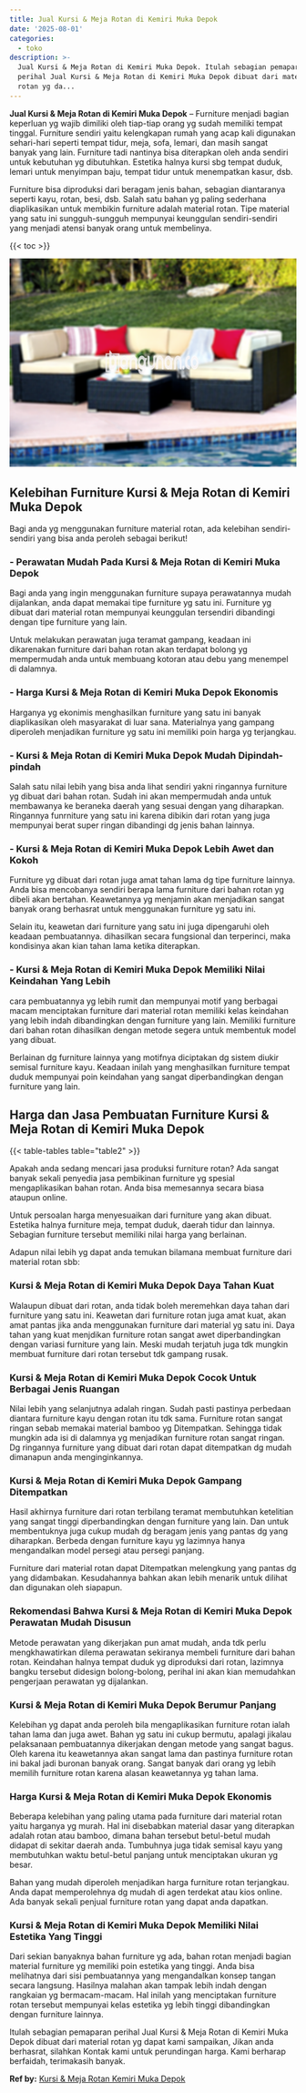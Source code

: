 ```yaml
---
title: Jual Kursi & Meja Rotan di Kemiri Muka Depok
date: '2025-08-01'
categories:
  - toko
description: >-
  Jual Kursi & Meja Rotan di Kemiri Muka Depok. Itulah sebagian pemaparan
  perihal Jual Kursi & Meja Rotan di Kemiri Muka Depok dibuat dari material
  rotan yg da...
---
```


**Jual Kursi & Meja Rotan di Kemiri Muka Depok** – Furniture menjadi bagian keperluan yg wajib dimiliki oleh tiap-tiap orang yg sudah memiliki tempat tinggal. Furniture sendiri yaitu kelengkapan rumah yang acap kali digunakan sehari-hari seperti tempat tidur, meja, sofa, lemari, dan masih sangat banyak yang lain. Furniture tadi nantinya bisa diterapkan oleh anda sendiri untuk kebutuhan yg dibutuhkan. Estetika halnya kursi sbg tempat duduk, lemari untuk menyimpan baju, tempat tidur untuk menempatkan kasur, dsb.

Furniture bisa diproduksi dari beragam jenis bahan, sebagian diantaranya seperti kayu, rotan, besi, dsb. Salah satu bahan yg paling sederhana diaplikasikan untuk membikin furniture adalah material rotan. Tipe material yang satu ini sungguh-sungguh mempunyai keunggulan sendiri-sendiri yang menjadi atensi banyak orang untuk membelinya.

{{< toc >}}

![Jual Kursi & Meja Rotan di Kemiri Muka Depok](/images/kursi-meja-rotan-murah30.png)

## Kelebihan Furniture Kursi & Meja Rotan di Kemiri Muka Depok

Bagi anda yg menggunakan furniture material rotan, ada kelebihan sendiri-sendiri yang bisa anda peroleh sebagai berikut!

### \- Perawatan Mudah Pada Kursi & Meja Rotan di Kemiri Muka Depok

Bagi anda yang ingin menggunakan furniture supaya perawatannya mudah dijalankan, anda dapat memakai tipe furniture yg satu ini. Furniture yg dibuat dari material rotan mempunyai keunggulan tersendiri dibandingi dengan tipe furniture yang lain.

Untuk melakukan perawatan juga teramat gampang, keadaan ini dikarenakan furniture dari bahan rotan akan terdapat bolong yg mempermudah anda untuk membuang kotoran atau debu yang menempel di dalamnya.

### \- Harga Kursi & Meja Rotan di Kemiri Muka Depok Ekonomis

Harganya yg ekonimis menghasilkan furniture yang satu ini banyak diaplikasikan oleh masyarakat di luar sana. Materialnya yang gampang diperoleh menjadikan furniture yg satu ini memiliki poin harga yg terjangkau.

### \- Kursi & Meja Rotan di Kemiri Muka Depok Mudah Dipindah-pindah

Salah satu nilai lebih yang bisa anda lihat sendiri yakni ringannya furniture yg dibuat dari bahan rotan. Sudah ini akan mempermudah anda untuk membawanya ke beraneka daerah yang sesuai dengan yang diharapkan. Ringannya funrniture yang satu ini karena dibikin dari rotan yang juga mempunyai berat super ringan dibandingi dg jenis bahan lainnya.

### \- Kursi & Meja Rotan di Kemiri Muka Depok Lebih Awet dan Kokoh

Furniture yg dibuat dari rotan juga amat tahan lama dg tipe furniture lainnya. Anda bisa mencobanya sendiri berapa lama furniture dari bahan rotan yg dibeli akan bertahan. Keawetannya yg menjamin akan menjadikan sangat banyak orang berhasrat untuk menggunakan furniture yg satu ini.

Selain itu, keawetan dari furniture yang satu ini juga dipengaruhi oleh keadaan pembuatannya. dihasilkan secara fungsional dan terperinci, maka kondisinya akan kian tahan lama ketika diterapkan.

### \- Kursi & Meja Rotan di Kemiri Muka Depok Memiliki Nilai Keindahan Yang Lebih

cara pembuatannya yg lebih rumit dan mempunyai motif yang berbagai macam menciptakan furniture dari material rotan memiliki kelas keindahan yang lebih indah dibandingkan dengan furniture yang lain. Memiliki furniture dari bahan rotan dihasilkan dengan metode segera untuk membentuk model yang dibuat.

Berlainan dg furniture lainnya yang motifnya diciptakan dg sistem diukir semisal furniture kayu. Keadaan inilah yang menghasilkan furniture tempat duduk mempunyai poin keindahan yang sangat diperbandingkan dengan furniture yang lain.

## Harga dan Jasa Pembuatan Furniture Kursi & Meja Rotan di Kemiri Muka Depok

{{< table-tables table="table2" >}}

Apakah anda sedang mencari jasa produksi furniture rotan? Ada sangat banyak sekali penyedia jasa pembikinan furniture yg spesial mengaplikasikan bahan rotan. Anda bisa memesannya secara biasa ataupun online.

Untuk persoalan harga menyesuaikan dari furniture yang akan dibuat. Estetika halnya furniture meja, tempat duduk, daerah tidur dan lainnya. Sebagian furniture tersebut memiliki nilai harga yang berlainan.

Adapun nilai lebih yg dapat anda temukan bilamana membuat furniture dari material rotan sbb:

### Kursi & Meja Rotan di Kemiri Muka Depok Daya Tahan Kuat

Walaupun dibuat dari rotan, anda tidak boleh meremehkan daya tahan dari furniture yang satu ini. Keawetan dari furniture rotan juga amat kuat, akan amat pantas jika anda menggunakan furniture dari material yg satu ini. Daya tahan yang kuat menjdikan furniture rotan sangat awet diperbandingkan dengan variasi furniture yang lain. Meski mudah terjatuh juga tdk mungkin membuat furniture dari rotan tersebut tdk gampang rusak.

### Kursi & Meja Rotan di Kemiri Muka Depok Cocok Untuk Berbagai Jenis Ruangan

Nilai lebih yang selanjutnya adalah ringan. Sudah pasti pastinya perbedaan diantara furniture kayu dengan rotan itu tdk sama. Furniture rotan sangat ringan sebab memakai material bamboo yg Ditempatkan. Sehingga tidak mungkin ada isi di dalamnya yg menjadikan furniture rotan sangat ringan. Dg ringannya furniture yang dibuat dari rotan dapat ditempatkan dg mudah dimanapun anda menginginkannya.

### Kursi & Meja Rotan di Kemiri Muka Depok Gampang Ditempatkan

Hasil akhirnya furniture dari rotan terbilang teramat membutuhkan ketelitian yang sangat tinggi diperbandingkan dengan furniture yang lain. Dan untuk membentuknya juga cukup mudah dg beragam jenis yang pantas dg yang diharapkan. Berbeda dengan furniture kayu yg lazimnya hanya mengandalkan model persegi atau persegi panjang.

Furniture dari material rotan dapat Ditempatkan melengkung yang pantas dg yang didambakan. Kesudahannya bahkan akan lebih menarik untuk dilihat dan digunakan oleh siapapun.

### Rekomendasi Bahwa Kursi & Meja Rotan di Kemiri Muka Depok Perawatan Mudah Disusun

Metode perawatan yang dikerjakan pun amat mudah, anda tdk perlu mengkhawatirkan dilema perawatan sekiranya membeli furniture dari bahan rotan. Keindahan halnya tempat duduk yg diproduksi dari rotan, lazimnya bangku tersebut didesign bolong-bolong, perihal ini akan kian memudahkan pengerjaan perawatan yg dijalankan.

### Kursi & Meja Rotan di Kemiri Muka Depok Berumur Panjang

Kelebihan yg dapat anda peroleh bila mengaplikasikan furniture rotan ialah tahan lama dan juga awet. Bahan yg satu ini cukup bermutu, apalagi jikalau pelaksanaan pembuatannya dikerjakan dengan metode yang sangat bagus. Oleh karena itu keawetannya akan sangat lama dan pastinya furniture rotan ini bakal jadi buronan banyak orang. Sangat banyak dari orang yg lebih memilih furniture rotan karena alasan keawetannya yg tahan lama.

### Harga Kursi & Meja Rotan di Kemiri Muka Depok Ekonomis

Beberapa kelebihan yang paling utama pada furniture dari material rotan yaitu harganya yg murah. Hal ini disebabkan material dasar yang diterapkan adalah rotan atau bamboo, dimana bahan tersebut betul-betul mudah didapat di sekitar daerah anda. Tumbuhnya juga tidak semisal kayu yang membutuhkan waktu betul-betul panjang untuk menciptakan ukuran yg besar.

Bahan yang mudah diperoleh menjadikan harga furniture rotan terjangkau. Anda dapat memperolehnya dg mudah di agen terdekat atau kios online. Ada banyak sekali penjual furniture rotan yang dapat anda dapatkan.

### Kursi & Meja Rotan di Kemiri Muka Depok Memiliki Nilai Estetika Yang Tinggi

Dari sekian banyaknya bahan furniture yg ada, bahan rotan menjadi bagian material furniture yg memiliki poin estetika yang tinggi. Anda bisa melihatnya dari sisi pembuatannya yang mengandalkan konsep tangan secara langsung. Hasilnya malahan akan tampak lebih indah dengan rangkaian yg bermacam-macam. Hal inilah yang menciptakan furniture rotan tersebut mempunyai kelas estetika yg lebih tinggi dibandingkan dengan furniture lainnya.

Itulah sebagian pemaparan perihal Jual Kursi & Meja Rotan di Kemiri Muka Depok dibuat dari material rotan yg dapat kami sampaikan, Jikan anda berhasrat, silahkan Kontak kami untuk perundingan harga. Kami berharap berfaidah, terimakasih banyak.

**Ref by:** [Kursi & Meja Rotan Kemiri Muka Depok](https://id.wikipedia.org/wiki/Kursi)
